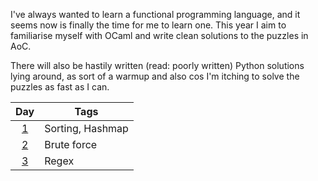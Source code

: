 I've always wanted to learn a functional programming language, and it seems now is finally the time for me to learn one. This year I aim to familiarise myself with OCaml and write clean solutions to the puzzles in AoC.

There will also be hastily written (read: poorly written) Python solutions lying around, as sort of a warmup and also cos I'm itching to solve the puzzles as fast as I can.

|    Day     | Tags             |
|:----------:|------------------|
| [1](Day01) | Sorting, Hashmap |
| [2](Day02) | Brute force      |
| [3](Day03) | Regex            |
